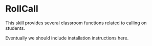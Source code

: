 # RollCall

This skill provides several classroom functions related to calling on students.

Eventually we should include installation instructions here.